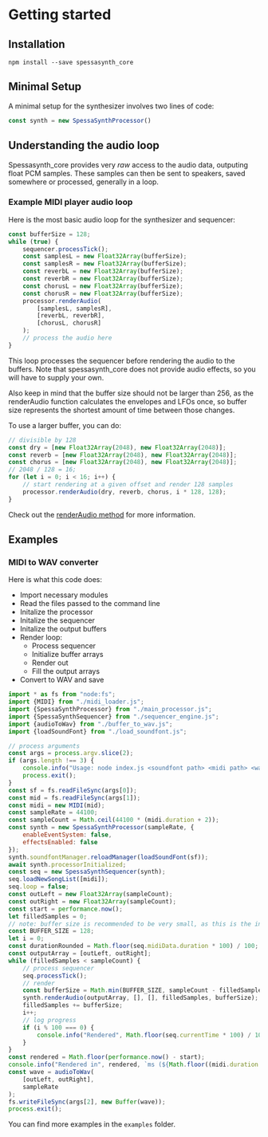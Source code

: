 # Getting started

## Installation

```shell
npm install --save spessasynth_core
```

## Minimal Setup

A minimal setup for the synthesizer involves two lines of code:

```ts
const synth = new SpessaSynthProcessor()
```

## Understanding the audio loop

Spessasynth_core provides very *raw* access to the audio data, outputing float PCM samples.
These samples can then be sent to speakers, saved somewhere or processed, generally in a loop.

### Example MIDI player audio loop

Here is the most basic audio loop for the synthesizer and sequencer:

```js
const bufferSize = 128;
while (true) {
    sequencer.processTick();
    const samplesL = new Float32Array(bufferSize);
    const samplesR = new Float32Array(bufferSize);
    const reverbL = new Float32Array(bufferSize);
    const reverbR = new Float32Array(bufferSize);
    const chorusL = new Float32Array(bufferSize);
    const chorusR = new Float32Array(bufferSize);
    processor.renderAudio(
        [samplesL, samplesR],
        [reverbL, reverbR],
        [chorusL, chorusR]
    );
    // process the audio here
}
```

This loop processes the sequencer before rendering the audio to the buffers.
Note that spessasynth_core does not provide audio effects, so you will have to supply your own.

Also keep in mind that the buffer size should not be larger than 256,
as the renderAudio function calculates the envelopes and LFOs once,
so buffer size represents the shortest amount of time between those changes.

To use a larger buffer, you can do:

```js
// divisible by 128
const dry = [new Float32Array(2048), new Float32Array(2048)];
const reverb = [new Float32Array(2048), new Float32Array(2048)];
const chorus = [new Float32Array(2048), new Float32Array(2048)];
// 2048 / 128 = 16;
for (let i = 0; i < 16; i++) {
    // start rendering at a given offset and render 128 samples
    processor.renderAudio(dry, reverb, chorus, i * 128, 128);
}
```

Check out the [renderAudio method](../spessa-synth-processor/index.md#renderaudio) for more information.

## Examples

### MIDI to WAV converter

Here is what this code does:

- Import necessary modules
- Read the files passed to the command line
- Initalize the processor
- Initalize the sequencer
- Initalize the output buffers
- Render loop:
    - Process sequencer
    - Initialize buffer arrays
    - Render out
    - Fill the output arrays
- Convert to WAV and save

```js
import * as fs from "node:fs";
import {MIDI} from "./midi_loader.js";
import {SpessaSynthProcessor} from "./main_processor.js";
import {SpessaSynthSequencer} from "./sequencer_engine.js";
import {audioToWav} from "./buffer_to_wav.js";
import {loadSoundFont} from "./load_soundfont.js";

// process arguments
const args = process.argv.slice(2);
if (args.length !== 3) {
    console.info("Usage: node index.js <soundfont path> <midi path> <wav output path>");
    process.exit();
}
const sf = fs.readFileSync(args[0]);
const mid = fs.readFileSync(args[1]);
const midi = new MIDI(mid);
const sampleRate = 44100;
const sampleCount = Math.ceil(44100 * (midi.duration + 2));
const synth = new SpessaSynthProcessor(sampleRate, {
    enableEventSystem: false,
    effectsEnabled: false
});
synth.soundfontManager.reloadManager(loadSoundFont(sf));
await synth.processorInitialized;
const seq = new SpessaSynthSequencer(synth);
seq.loadNewSongList([midi]);
seq.loop = false;
const outLeft = new Float32Array(sampleCount);
const outRight = new Float32Array(sampleCount);
const start = performance.now();
let filledSamples = 0;
// note: buffer size is recommended to be very small, as this is the interval between modulator updates and LFO updates
const BUFFER_SIZE = 128;
let i = 0;
const durationRounded = Math.floor(seq.midiData.duration * 100) / 100;
const outputArray = [outLeft, outRight];
while (filledSamples < sampleCount) {
    // process sequencer
    seq.processTick();
    // render
    const bufferSize = Math.min(BUFFER_SIZE, sampleCount - filledSamples);
    synth.renderAudio(outputArray, [], [], filledSamples, bufferSize);
    filledSamples += bufferSize;
    i++;
    // log progress
    if (i % 100 === 0) {
        console.info("Rendered", Math.floor(seq.currentTime * 100) / 100, "/", durationRounded);
    }
}
const rendered = Math.floor(performance.now() - start);
console.info("Rendered in", rendered, `ms (${Math.floor((midi.duration * 1000 / rendered) * 100) / 100}x)`);
const wave = audioToWav(
    [outLeft, outRight],
    sampleRate
);
fs.writeFileSync(args[2], new Buffer(wave));
process.exit();
```

You can find more examples in the `examples` folder.